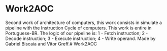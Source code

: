 # Work2AOC
Second work of architecture of computers, this work consists in simulate a pipeline with the Instruction Cycle of computers.
This work is entire in Portuguese-BR.
The logic of our pipeline is:
1 - Fetch instruction;
2 - Decode instruction;
3 - Execute instruction;
4 - Write operand.
Made by Gabriel Biscaia and Vitor Greff.# Work2AOC
